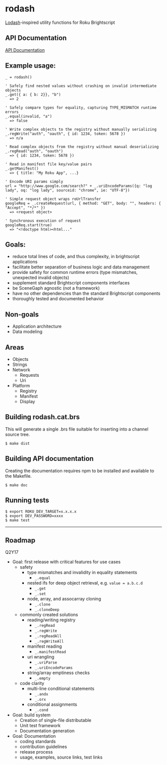 # rodash
[Lodash](https://lodash.com/)-inspired utility functions for Roku Brightscript


## API Documentation

[API Documentation](https://cdthompson.github.io/rodash/module-rodash.html)


## Example usage:

```
_ = rodash()

' Safely find nested values without crashing on invalid intermediate objects
_.get({ a: { b: 2}}, "b")                                   
  => 2
  
' Safely compare types for equality, capturing TYPE_MISMATCH runtime errors
_.equal(invalid, "a")
  => false

' Write complex objects to the registry without manually serializing
_.regWrite("auth", "oauth", { id: 1234, token: 5678 })      
  => n/a
  
' Read complex objects from the registry without manual deserializing
_.regRead("auth", "oauth")                                  
  => { id: 1234, token: 5678 })

' Read in manifest file key/value pairs
_.getManifest()
  => { title: "My Roku App", ...}

' Encode URI params simply
url = "http://www.google.com/search?" + _.uriEncodeParams({q: "log lady", oq: "log lady", sourceid: "chrome", ie: "UTF-8"})

' Simple request object wraps roUrlTransfer
googleReq = _.createRequest(url, { method: "GET", body: "", headers: { "Accept", "*/*" })
  => <request object>
  
' Synchronous execution of request
googleReq.start(true)                                       
  => "<!doctype html><html..."
```

##  Goals:

- reduce total lines of code, and thus complexity, in brightscript applications
- facilitate better separation of business logic and data management
- provide safety for common runtime errors (type mismatches, unexpected invalid objects)
- supplement standard Brightscript components interfaces
- be SceneGaph agnostic (not a framework)
- have no other dependencies than the standard Brightscript components
- thoroughly tested and documented behavior

## Non-goals

- Application architecture
- Data modeling


## Areas

- Objects
- Strings
- Network
  - Requests
  - Uri
- Platform
  - Registry
  - Manifest
  - Display

## Building rodash.cat.brs

This will generate a single .brs file suitable for inserting into a channel source tree.

    $ make dist
    
## Building API documentation

Creating the documentation requires npm to be installed and available to the Makefile.

    $ make doc
    
## Running tests

    $ export ROKU_DEV_TARGET=x.x.x.x
    $ export DEV_PASSWORD=xxxx
    $ make test

-----

## Roadmap

Q2Y17

- Goal: first release with critical features for use cases
    - safety
        - type mismatches and invalidity in equality statements
            - `_.equal`
        - nested ifs for deep object retrieval, e.g. `value = a.b.c.d`
            - `_.get`
            - `_.set`
        - node, array, and assocarray cloning
            - `_.clone`
            - `_.cloneDeep`
    - commonly created solutions
        - reading/writing registry
            - `_.regRead`
            - `_.regWrite`
            - `_.regReadAll`
            - `_.regWriteAll`
        - manifest reading
            - `_.manifestRead`
        - uri wrangling
            - `_.uriParse`
            - `_.uriEncodeParams`
        - string/array emptiness checks
            - `_.empty`
    - code clarity
        - multi-line conditional statements
            - `_.andx`
            - `_.orx`
        - conditional assignments
            - `_.cond`
- Goal: build system
    - Creation of single-file distributable
    - Unit test framework
    - Documentation generation
- Goal: Documentation
    - coding standards
    - contribution guidelines
    - release process
    - usage, examples, source links, test links

